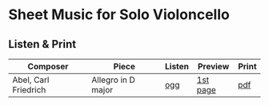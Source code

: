 # Sheet Music for Solo Violoncello

## Listen & Print

Composer | Piece | Listen | Preview | Print
-------- | ----- | ------ | ------- | -----
Abel, Carl Friedrich | Allegro in D major | [ogg](http://cellist.bplaced.net/ogg/Abel,%20Carl%20Friedrich/abel_allegro.ogg) | [1st page](https://raw.githubusercontent.com/cellist/Lilypond-Sheet-Music/master/Vlc/Abel%2C%20Carl%20Friedrich/Allegro%20D-Dur/preview.png) | [pdf](https://github.com/cellist/Lilypond-Sheet-Music/raw/master/Vlc/Abel%2C%20Carl%20Friedrich/Allegro%20D-Dur/abel_allegro.pdf)
